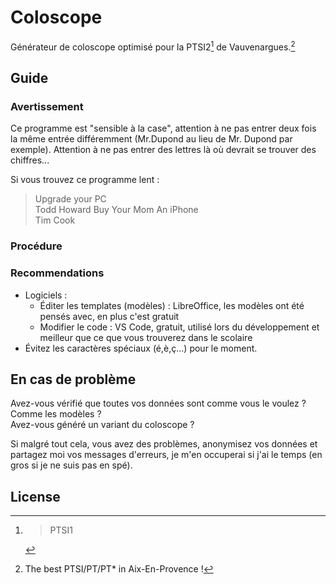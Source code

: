 # Coloscope

Générateur de coloscope optimisé pour la PTSI2[^1] de Vauvenargues.[^2]

## Guide

### Avertissement

Ce programme est "sensible à la case", attention à ne pas entrer deux fois la même entrée différemment (Mr.Dupond au lieu de Mr. Dupond par exemple). Attention à ne pas entrer des lettres là où devrait se trouver des chiffres...

Si vous trouvez ce programme lent :
>Upgrade your PC  
>Todd Howard
>Buy Your Mom An iPhone  
>Tim Cook  

### Procédure

### Recommendations

* Logiciels :
  * Éditer les templates (modèles) : LibreOffice, les modèles ont été pensés avec, en plus c'est gratuit
  * Modifier le code : VS Code, gratuit, utilisé lors du développement et meilleur que ce que vous trouverez dans le scolaire
* Évitez les caractères spéciaux (é,è,ç...) pour le moment.

## En cas de problème

Avez-vous vérifié que toutes vos données sont comme vous le voulez ? Comme les modèles ?  
Avez-vous généré un variant du coloscope ?  

Si malgré tout cela, vous avez des problèmes, anonymisez vos données et partagez moi vos messages d'erreurs, je m'en occuperai si j'ai le temps (en gros si je ne suis pas en spé).

## License

[^1]: >PTSI1

[^2]: The best PTSI/PT/PT* in Aix-En-Provence !
